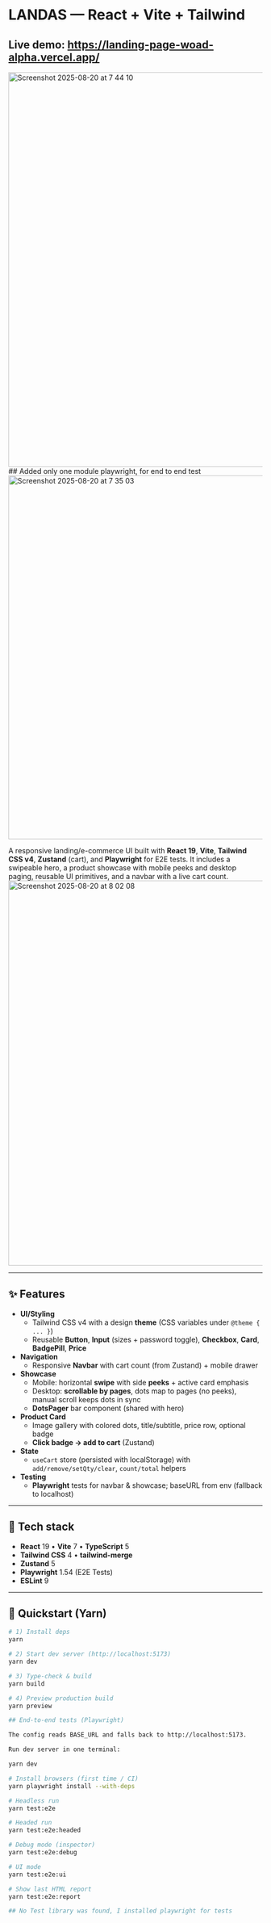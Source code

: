 # LANDAS — React + Vite + Tailwind

## Live demo: https://landing-page-woad-alpha.vercel.app/

<img width="1471" height="782" alt="Screenshot 2025-08-20 at 7 44 10" src="https://github.com/user-attachments/assets/c89a8d13-9779-486c-87fa-47dee0673dac" />
## Added only one module playwright, for end to end test
<img width="1064" height="721" alt="Screenshot 2025-08-20 at 7 35 03" src="https://github.com/user-attachments/assets/c9ce2288-3b3e-4ba2-afb2-e2cebc1a2dfd" />


A responsive landing/e-commerce UI built with **React 19**, **Vite**, **Tailwind CSS v4**, **Zustand** (cart), and **Playwright** for E2E tests. It includes a swipeable hero, a product showcase with mobile peeks and desktop paging, reusable UI primitives, and a navbar with a live cart count.
<img width="848" height="763" alt="Screenshot 2025-08-20 at 8 02 08" src="https://github.com/user-attachments/assets/62b91ac9-d7ca-4edb-8104-79391231c873" />

---

## ✨ Features

- **UI/Styling**
  - Tailwind CSS v4 with a design **theme** (CSS variables under `@theme { ... }`)
  - Reusable **Button**, **Input** (sizes + password toggle), **Checkbox**, **Card**, **BadgePill**, **Price**
- **Navigation**
  - Responsive **Navbar** with cart count (from Zustand) + mobile drawer
- **Showcase**
  - Mobile: horizontal **swipe** with side **peeks** + active card emphasis  
  - Desktop: **scrollable by pages**, dots map to pages (no peeks), manual scroll keeps dots in sync
  - **DotsPager** bar component (shared with hero)
- **Product Card**
  - Image gallery with colored dots, title/subtitle, price row, optional badge
  - **Click badge → add to cart** (Zustand)
- **State**
  - `useCart` store (persisted with localStorage) with `add/remove/setQty/clear`, `count/total` helpers
- **Testing**
  - **Playwright** tests for navbar & showcase; baseURL from env (fallback to localhost)

---

## 🧰 Tech stack

- **React** 19 • **Vite** 7 • **TypeScript** 5  
- **Tailwind CSS** 4 • **tailwind-merge**  
- **Zustand** 5  
- **Playwright** 1.54 (E2E Tests)  
- **ESLint** 9

---

## 🚀 Quickstart (Yarn)

```bash
# 1) Install deps
yarn

# 2) Start dev server (http://localhost:5173)
yarn dev

# 3) Type-check & build
yarn build

# 4) Preview production build
yarn preview

## End-to-end tests (Playwright)

The config reads BASE_URL and falls back to http://localhost:5173.

Run dev server in one terminal:

yarn dev

# Install browsers (first time / CI)
yarn playwright install --with-deps

# Headless run
yarn test:e2e

# Headed run
yarn test:e2e:headed

# Debug mode (inspector)
yarn test:e2e:debug

# UI mode
yarn test:e2e:ui

# Show last HTML report
yarn test:e2e:report

## No Test library was found, I installed playwright for tests




